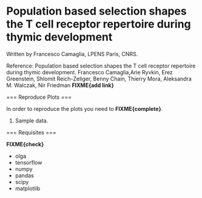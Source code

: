 # Population based selection shapes the T cell receptor repertoire during thymic development

Written by Francesco Camaglia, LPENS Paris, CNRS.

Reference: Population based selection shapes the T cell receptor repertoire during thymic development. Francesco Camaglia,Arie Ryvkin, Erez Greenstein, Shlomit Reich-Zeliger, Benny Chain, Thierry Mora, Aleksandra M. Walczak, Nir Friedman __FIXME{add link}__

=== Reproduce Plots ===

In order to reproduce the plots you need to __FIXME{complete}__.

1) Sample data.

=== Requisites ===

__FIXME{check}__
- olga
- tensorflow
- numpy
- pandas
- scipy
- matplotlib

